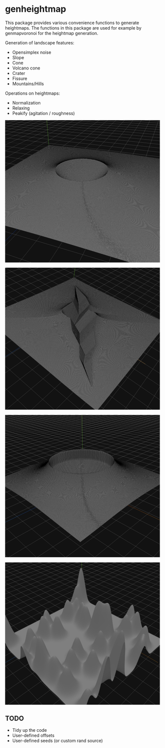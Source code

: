 # genheightmap

This package provides various convenience functions to generate heightmaps.
The functions in this package are used for example by genmapvoronoi for the heightmap generation.

Generation of landscape features:
* Opensimplex noise
* Slope
* Cone
* Volcano cone
* Crater
* Fissure
* Mountains/Hills

Operations on heightmaps:
* Normalization
* Relaxing
* Peakify (agitation / roughness)

![alt text](/genheightmap/images/crater.png "crater")

![alt text](/genheightmap/images/fissure.png "fissure")

![alt text](/genheightmap/images/volcone.png "volcone")

![alt text](/genheightmap/images/hills.png "hills")

## TODO

* Tidy up the code
* User-defined offsets
* User-defined seeds (or custom rand source)